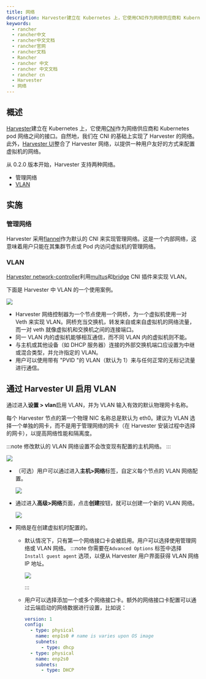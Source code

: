 ```yaml
---
title: 网络
description: Harvester建立在 Kubernetes 上，它使用CNI作为网络供应商和 Kubernetes pod 网络之间的接口。自然地，我们在 CNI 的基础上实现了 Harvester 的网络。此外，Harvester UI整合了 Harvester 网络，以提供一种用户友好的方式来配置虚拟机的网络。
keywords:
  - rancher
  - rancher中文
  - rancher中文文档
  - rancher官网
  - rancher文档
  - Rancher
  - rancher 中文
  - rancher 中文文档
  - rancher cn
  - Harvester
  - 网络
---
```


## 概述

[Harvester](https://github.com/harvester/harvester)建立在 Kubernetes 上，它使用[CNI](https://github.com/containernetworking/cni)作为网络供应商和 Kubernetes pod 网络之间的接口。自然地，我们在 CNI 的基础上实现了 Harvester 的网络。此外，[Harvester UI](https://github.com/harvester/harvester-ui)整合了 Harvester 网络，以提供一种用户友好的方式来配置虚拟机的网络。

从 0.2.0 版本开始，Harvester 支持两种网络。

- 管理网络
- [VLAN](https://en.wikipedia.org/wiki/Virtual_LAN)

## 实施

### 管理网络

Harvester 采用[flannel](https://github.com/flannel-io/flannel)作为默认的 CNI 来实现管理网络。这是一个内部网络，这意味着用户只能在其集群节点或 Pod 内访问虚拟机的管理网络。

### VLAN

[Harvester network-controller](https://github.com/harvester/harvester-network-controller)利用[multus](https://github.com/k8snetworkplumbingwg/multus-cni)和[bridge](https://www.cni.dev/plugins/current/main/bridge/) CNI 插件来实现 VLAN。

下面是 Harvester 中 VLAN 的一个使用案例。

![](/img/harvester/vlan-case.png)

- Harvester 网络控制器为一个节点使用一个网桥，为一个虚拟机使用一对 Veth 来实现 VLAN。网桥充当交换机，转发来自或来自虚拟机的网络流量，而一对 veth 就像虚拟机和交换机之间的连接端口。
- 同一 VLAN 内的虚拟机能够相互通信，而不同 VLAN 内的虚拟机则不能。
- 与主机或其他设备（如 DHCP 服务器）连接的外部交换机端口应设置为中继或混合类型，并允许指定的 VLAN。
- 用户可以使用带有 "PVID "的 VLAN（默认为 1）来与任何正常的无标记流量进行通信。

## 通过 Harvester UI 启用 VLAN

通过进入**设置 > vlan**启用 VLAN，并为 VLAN 输入有效的默认物理网卡名称。

每个 Harvester 节点的第一个物理 NIC 名称总是默认为 eth0。建议为 VLAN 选择一个单独的网卡，而不是用于管理网络的网卡（在 Harvester 安装过程中选择的网卡），以提高网络性能和隔离度。

:::note
修改默认的 VLAN 网络设置不会改变现有配置的主机网络。
:::

![](/img/harvester/enable-vlan.png)

- （可选）用户可以通过进入**主机>网络**标签，自定义每个节点的 VLAN 网络配置。

  ![](/img/harvester/node-network-configuration.png)

- 通过进入**高级>网络**页面，点击**创建**按钮，就可以创建一个新的 VLAN 网络。

  ![](/img/harvester/create-network.png)

- 网络是在创建虚拟机时配置的。

  - 默认情况下，只有第一个网络接口卡会被启用。用户可以选择使用管理网络或 VLAN 网络。
    :::note
    你需要在`Advanced Options` 标签中选择 `Install guest agent` 选项，以便从 Harvester 用户界面获得 VLAN 网络 IP 地址。

    ![](/img/harvester/vm-network-configuration.png)

    :::

  - 用户可以选择添加一个或多个网络接口卡。额外的网络接口卡配置可以通过云端启动的网络数据进行设置，比如说：

    ```YAML
    version: 1
    config:
      - type: physical
        name: enp1s0 # name is varies upon OS image
        subnets:
          - type: dhcp
      - type: physical
        name: enp2s0
        subnets:
          - type: DHCP
    ```

